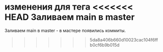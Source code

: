 изменения для тега
<<<<<<< HEAD
Заливаем main в master
=======
Заливаем main в master - в мастере появились коммиты.
>>>>>>> 5da8a406b660d10023cac104f6ffb0cf6b9b015d
